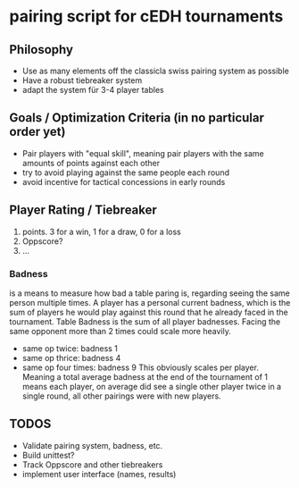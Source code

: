 # pairing script for cEDH tournaments
## Philosophy
- Use as many elements off the classicla swiss pairing system as possible
- Have a robust tiebreaker system
- adapt the system für 3-4 player tables

## Goals / Optimization Criteria (in no particular order yet)
- Pair players with "equal skill", meaning pair players with the same amounts of points against each other
- try to avoid playing against the same people each round
- avoid incentive for tactical concessions in early rounds

## Player Rating / Tiebreaker
1. points. 3 for a win, 1 for a draw, 0 for a loss
2. Oppscore?
3. ...


### Badness
is a means to measure how bad a table paring is, regarding seeing the same person multiple times.
A player has a personal current badness, which is the sum of players he would play against this round that he already faced in the tournament.
Table Badness is the sum of all player badnesses. Facing the same opponent more than 2 times could scale more heavily.
- same op twice: badness 1
- same op thrice: badness 4
- same op four times: badness 9
This obviously scales per player. Meaning a total average badness at the end of the tournament of 1 means each player, on average
did see a single other player twice in a single round, all other pairings were with new players.

## TODOS
- Validate pairing system, badness, etc.
- Build unittest?
- Track Oppscore and other tiebreakers
- implement user interface (names, results)